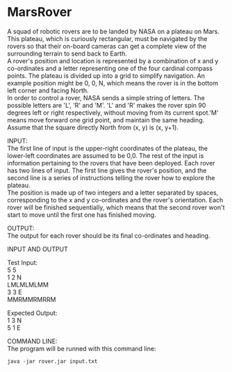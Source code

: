# MarsRover
A squad of robotic rovers are to be landed by NASA on a plateau on Mars.
This plateau, which is curiously rectangular, must be navigated by the rovers so that their on-board cameras can get a complete view of the surrounding terrain to send back to Earth.  
A rover's position and location is represented by a combination of x and y co-ordinates and a letter representing one of the four cardinal compass points. The plateau is divided up into a grid to simplify navigation. An example position might be 0, 0, N, which means the rover is in the bottom left corner and facing North.  
In order to control a rover, NASA sends a simple string of letters. The possible letters are 'L', 'R' and 'M'. 'L' and 'R' makes the rover spin 90 degrees left or right respectively, without moving from its current spot.'M' means move forward one grid point, and maintain the same heading. Assume that the square directly North from (x, y) is (x, y+1).  

INPUT:  
The first line of input is the upper-right coordinates of the plateau, the lower-left coordinates are assumed to be 0,0.
The rest of the input is information pertaining to the rovers that have been deployed. Each rover has two lines of input. The first line gives the rover's position, and the second line is a series of instructions telling the rover how to explore the plateau.  
The position is made up of two integers and a letter separated by spaces, corresponding to the x and y co-ordinates and the rover's orientation. Each rover will be finished sequentially, which means that the second rover won't start to move until the first one has finished moving.  

OUTPUT:    
The output for each rover should be its final co-ordinates and heading.    

INPUT AND OUTPUT  

Test Input:  
5 5  
1 2 N  
LMLMLMLMM  
3 3 E  
MMRMMRMRRM  

Expected Output:  
1 3 N  
5 1 E  

COMMAND LINE:  
The program will be runned with this command line:  

 	java -jar rover.jar input.txt
